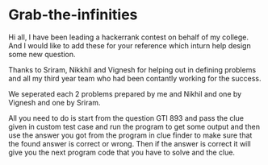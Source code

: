 # Grab-the-infinities

Hi all, I have been leading a hackerrank contest on behalf of my college. And I would like to add these for your reference which inturn help design some new question.

Thanks to Sriram, Nikkhil and Vignesh for helping out in defining problems and all my third year team who had been contantly working for the success.

We seperated each 2 problems prepared by me and Nikhil and one by Vignesh and one by Sriram.

All you need to do is start from the question GTI 893 and pass the clue given in custom test case and run the program to get some output and then use the answer you got from the program in clue finder to make sure that the found answer is correct or wrong.
Then if the answer is correct it will give you the next program code that you have to solve and the clue.
